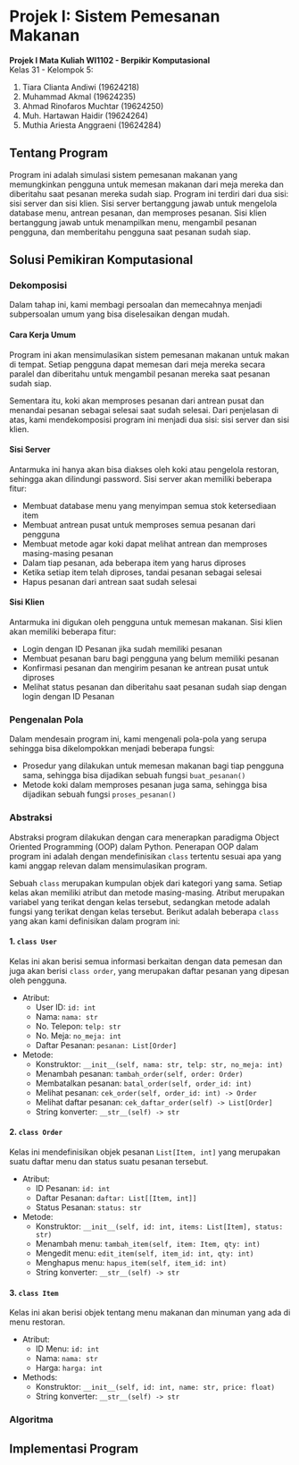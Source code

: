 # Projek I: Sistem Pemesanan Makanan
**Projek I Mata Kuliah WI1102 - Berpikir Komputasional**  
Kelas 31 - Kelompok 5:
1. Tiara Clianta Andiwi (19624218) 
2. Muhammad Akmal (19624235) 
3. Ahmad Rinofaros Muchtar (19624250) 
4. Muh. Hartawan Haidir (19624264) 
5. Muthia Ariesta Anggraeni (19624284) 

## Tentang Program
Program ini adalah simulasi sistem pemesanan makanan yang memungkinkan pengguna untuk memesan makanan dari meja mereka dan diberitahu saat pesanan mereka sudah siap. Program ini terdiri dari dua sisi: sisi server dan sisi klien. Sisi server bertanggung jawab untuk mengelola database menu, antrean pesanan, dan memproses pesanan. Sisi klien bertanggung jawab untuk menampilkan menu, mengambil pesanan pengguna, dan memberitahu pengguna saat pesanan sudah siap.

## Solusi Pemikiran Komputasional
### Dekomposisi
Dalam tahap ini, kami membagi persoalan dan memecahnya menjadi subpersoalan umum yang bisa diselesaikan dengan mudah. 
 
#### Cara Kerja Umum
Program ini akan mensimulasikan sistem pemesanan makanan untuk makan di tempat. Setiap pengguna dapat memesan dari meja mereka secara paralel dan diberitahu untuk mengambil pesanan mereka saat pesanan sudah siap. 

Sementara itu, koki akan memproses pesanan dari antrean pusat dan menandai pesanan sebagai selesai saat sudah selesai. Dari penjelasan di atas, kami mendekomposisi program ini menjadi dua sisi: sisi server dan sisi klien.

#### Sisi Server
Antarmuka ini hanya akan bisa diakses oleh koki atau pengelola restoran, sehingga akan dilindungi password. Sisi server akan memiliki beberapa fitur:
- Membuat database menu yang menyimpan semua stok ketersediaan item
- Membuat antrean pusat untuk memproses semua pesanan dari pengguna
- Membuat metode agar koki dapat melihat antrean dan memproses masing-masing pesanan
- Dalam tiap pesanan, ada beberapa item yang harus diproses
- Ketika setiap item telah diproses, tandai pesanan sebagai selesai
- Hapus pesanan dari antrean saat sudah selesai

#### Sisi Klien
Antarmuka ini digukan oleh pengguna untuk memesan makanan. Sisi klien akan memiliki beberapa fitur:
- Login dengan ID Pesanan jika sudah memiliki pesanan
- Membuat pesanan baru bagi pengguna yang belum memiliki pesanan
- Konfirmasi pesanan dan mengirim pesanan ke antrean pusat untuk diproses
- Melihat status pesanan dan diberitahu saat pesanan sudah siap dengan login dengan ID Pesanan

### Pengenalan Pola
Dalam mendesain program ini, kami mengenali pola-pola yang serupa sehingga bisa dikelompokkan menjadi beberapa fungsi:
- Prosedur yang dilakukan untuk memesan makanan bagi tiap pengguna sama, sehingga bisa dijadikan sebuah fungsi `buat_pesanan()`
- Metode koki dalam memproses pesanan juga sama, sehingga bisa dijadikan sebuah fungsi `proses_pesanan()`

### Abstraksi
Abstraksi program dilakukan dengan cara menerapkan paradigma Object Oriented Programming (OOP) dalam Python. Penerapan OOP dalam program ini adalah dengan mendefinisikan `class` tertentu sesuai apa yang kami anggap relevan dalam mensimulasikan program.

Sebuah `class` merupakan kumpulan objek dari kategori yang sama. Setiap kelas akan memiliki atribut dan metode masing-masing. Atribut merupakan variabel yang terikat dengan kelas tersebut, sedangkan metode adalah fungsi yang terikat dengan kelas tersebut. Berikut adalah beberapa `class` yang akan kami definisikan dalam program ini:

#### 1. `class User`
Kelas ini akan berisi semua informasi berkaitan dengan data pemesan dan juga akan berisi `class order`, yang merupakan daftar pesanan yang dipesan oleh pengguna. 
- Atribut:
    - User ID: `id: int`
    - Nama: `nama: str`
    - No. Telepon: `telp: str`
    - No. Meja: `no_meja: int`
    - Daftar Pesanan: `pesanan: List[Order]`
- Metode:
    - Konstruktor: `__init__(self, nama: str, telp: str, no_meja: int)`
    - Menambah pesanan: `tambah_order(self, order: Order)`
    - Membatalkan pesanan: `batal_order(self, order_id: int)`
    - Melihat pesanan: `cek_order(self, order_id: int) -> Order`
    - Melihat daftar pesanan: `cek_daftar_order(self) -> List[Order]`
    - String konverter: `__str__(self) -> str`

#### 2. `class Order`
Kelas ini mendefinisikan objek pesanan `List[Item, int]` yang merupakan suatu daftar menu dan status suatu pesanan tersebut. 
- Atribut:
    - ID Pesanan: `id: int`
    - Daftar Pesanan: `daftar: List[[Item, int]]`
    - Status Pesanan: `status: str`
- Metode:
    - Konstruktor: `__init__(self, id: int, items: List[Item], status: str)`
    - Menambah menu: `tambah_item(self, item: Item, qty: int)`
    - Mengedit menu: `edit_item(self, item_id: int, qty: int)`
    - Menghapus menu: `hapus_item(self, item_id: int)`
    - String konverter: `__str__(self) -> str`

#### 3. `class Item`
Kelas ini akan berisi objek tentang menu makanan dan minuman yang ada di menu restoran.    
- Atribut:
    - ID Menu: `id: int`
    - Nama: `nama: str`
    - Harga: `harga: int`
- Methods:
    - Konstruktor: `__init__(self, id: int, name: str, price: float)`
    - String konverter: `__str__(self) -> str`

### Algoritma

## Implementasi Program
